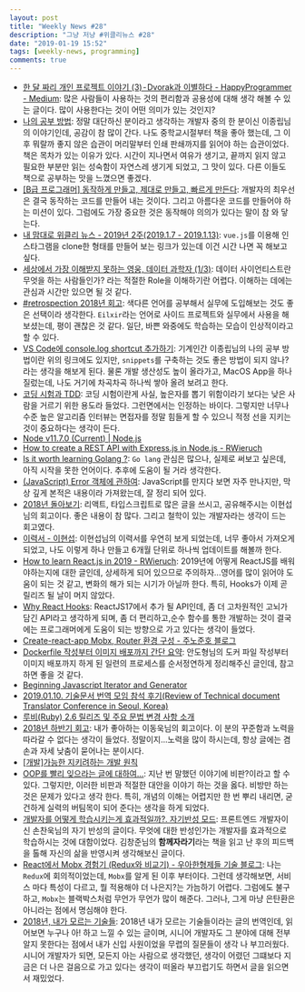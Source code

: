 ```yaml
---
layout: post
title: "Weekly News #28"
description: "그냥 저냥 #위클리뉴스 #28"
date: "2019-01-19 15:52"
tags: [weekly-news, programming]
comments: true
---
```


* [한 달 짜리 개인 프로젝트 이야기 (3) - Dvorak과 이별하다 - HappyProgrammer - Medium](https://medium.com/happyprogrammer-in-jeju/%ED%95%9C-%EB%8B%AC-%EC%A7%9C%EB%A6%AC-%EA%B0%9C%EC%9D%B8-%ED%94%84%EB%A1%9C%EC%A0%9D%ED%8A%B8-%EC%9D%B4%EC%95%BC%EA%B8%B0-3-dvorak%EA%B3%BC-%EC%9D%B4%EB%B3%84%ED%95%98%EB%8B%A4-c56c960a9ec8): 많은 사람들이 사용하는 것의 편리함과 공용성에 대해 생각 해볼 수 있는 글이다. 많이 사용한다는 것이 어떤 의미가 있는 것인지? 
* [나의 공부 방법](https://johngrib.github.io/wiki/my-study-method/): 정말 대단하신 분이라고 생각하는 개발자 중의 한 분이신 이종립님의 이야기인데, 공감이 참 많이 간다. 나도 중학교시절부터 책을 좋아 했는데, 그 이후 뭐랄까 좋지 않은 습관이 머리말부터 인쇄 판쇄까지를 읽어야 하는 습관이었다. 책은 목차가 있는 이유가 있다. 시간이 지나면서 여유가 생기고, 끝까지 읽지 않고 필요한 부분만 읽는 성숙함이 자연스레 생기게 되었고, 그 맛이 있다. 다른 이들도 책으로 공부하는 맛을 느꼈으면 좋겠다.
* [[B급 프로그래머] 동작하게 만들고, 제대로 만들고, 빠르게 만든다](http://jhrogue.blogspot.com/2019/01/b_19.html): 개발자의 최우선은 결국 동작하는 코드를 만들어 내는 것이다. 그리고 아름다운 코드를 만들어야 하는 미션이 있다. 그럼에도 가장 중요한 것은 동작해야 의의가 있다는 말이 참 와 닿는다. 
* [내 맘대로 위클리 뉴스 - 2019년 2주(2019.1.7 - 2019.1.13)](https://www.sangkon.com/2019/01/13/sigamdream_weekly_2019_2/): `vue.js`를 이용해 인스타그램을 clone한 형태를 만들어 보는 링크가 있는데 이건 시간 나면 꼭 해보고 싶다.
* [세상에서 가장 이해받지 못하는 영웅, 데이터 과학자 (1/3)](https://cojette.github.io/misunderstoodhero1_3/): 데이터 사이언티스트란 무엇을 하는 사람들인가? 라는 적절한 Role을 이해하기란 어렵다. 이해하는 데에는 관심과 시간만 있으면 될 것 같다.
* [#retrospection 2018년 회고](http://ohyecloudy.com/pnotes/archives/retrospection-2018/): 색다른 언어를 공부해서 실무에 도입해보는 것도 좋은 선택이라 생각한다. `Eilxir`라는 언어로 사이드 프로젝트와 실무에서 사용을 해보셨는데, 평이 괜찮은 것 같다. 일단, 바쁜 와중에도 학습하는 모습이 인상적이라고 할 수 있다.
* [VS Code에 console.log shortcut 추가하기](https://milooy.wordpress.com/2019/01/10/console-log-shortcut-in-vscode/): 기계인간 이종립님의 나의 공부 방법이란 위의 링크에도 있지만, `snippets`를 구축하는 것도 좋은 방법이 되지 않나?라는 생각을 해보게 된다. 물론 개발 생산성도 높이 올라가고, MacOS App을 하나 질렀는데, 나도 거기에 차곡차곡 하나씩 쌓아 올려 보려고 한다.
* [코딩 시험과 TDD](https://justhackem.wordpress.com/2019/01/05/coding-test-and-tdd/): 코딩 시험이란게 사실, 높은자를 뽑기 위함이라기 보다는 낮은 사람을 거르기 위한 용도라 들었다. 그런면에서는 인정하는 바이다. 그렇지만 너무나 수준 높은 알고리즘 인터뷰는 면접자를 정말 힘들게 할 수 있으니 적정 선을 지키는 것이 중요하다는 생각이 든다.
* [Node v11.7.0 (Current) | Node.js](https://nodejs.org/en/blog/release/v11.7.0/)
* [How to create a REST API with Express.js in Node.js - RWieruch](https://www.robinwieruch.de/node-express-server-rest-api/)
* [Is it worth learning Golang ?](https://www.javacodegeeks.com/2019/01/worth-learning-golang.html): `Go lang` 관심은 많으나, 실제로 써보고 싶은데, 아직 시작을 못한 언어이다. 추후에 도움이 될 거라 생각한다.
* [(JavaScript) Error 객체에 관하여](https://www.zerocho.com/category/JavaScript/post/5c1913622e014f001e827a89): JavaScript를 만지다 보면 자주 만나지만, 막상 깊게 본적은 내용이라 가져왔는데, 잘 정리 되어 있다. 
* [2018년 돌아보기](https://hyunseob.github.io/2018/12/31/2018-year-in-review/): 리액트, 타입스크립트로 많은 글을 쓰시고, 공유해주시는 이현섭님의 회고이다. 좋은 내용이 참 많다. 그리고 철학이 있는 개발자라는 생각이 드는 회고였다.
* [이력서 - 이현섭](https://hyunseob.github.io/resume/): 이현섭님의 이력서를 우연히 보게 되었는데, 너무 좋아서 가져오게 되었고, 나도 이렇게 하나 만들고 6개월 단위로 하나씩 업데이트를 해볼까 한다.
* [How to learn React.js in 2019 - RWieruch](https://www.robinwieruch.de/learn-react-js/): 2019년에 어떻게 ReactJS를 배워야하는지에 대한 글인데, 상세하게 되어 있으므로 주의하자...영어를 많이 읽어야 도움이 되는 것 같고, 변화의 해가 되는 시기가 아닐까 한다. 특히, Hooks가 이제 곧 릴리즈 될 날이 머지 않았다.
* [Why React Hooks](http://dev-momo.tistory.com/43): ReactJS17에서 추가 될 API인데, 좀 더 고차원적인 고뇌가 담긴 API라고 생각하게 되며, 좀 더 편리하고,순수 함수를 통한 개발하는 것이 결국에는 프로그래머에게 도움이 되는 방향으로 가고 있다는 생각이 들었다.
* [Create-react-app Mobx, Router 환경 구성 - 주노준호 블로그](https://junojunho.com/front-end/create-react-app-with-mobx)
* [Dockerfile 작성부터 이미지 배포까지 간단 요약](https://adhrinae.github.io/posts/docker-101): 안도형님의 도커 파일 작성부터 이미지 배포까지 하게 된 일련의 프로세스를 순서정연하게 정리해주신 글인데, 참고하면 좋을 것 같다.
* [Beginning Javascript Iterator and Generator](http://dev-momo.tistory.com/44)
* [2019.01.10. 기술문서 번역 모임 참석 후기(Review of Technical document Translator Conference in Seoul, Korea)](https://medium.com/@studioego/2019-01-10-%EA%B8%B0%EC%88%A0%EB%AC%B8%EC%84%9C-%EB%B2%88%EC%97%AD-%EB%AA%A8%EC%9E%84-%EC%B0%B8%EC%84%9D-%ED%9B%84%EA%B8%B0-review-of-technical-document-translator-conference-in-seoul-korea-8af6aef3e02b)
* [루비(Ruby) 2.6 릴리즈 및 주요 문법 변경 사항 소개](https://www.44bits.io/ko/post/ruby-2-6-0-released-and-changes)
* [2018년 하반기 회고](https://jojoldu.tistory.com/373): 내가 좋아하는 이동욱님의 회고이다. 이 분의 꾸준함과 노력을 따라갈 수 없다는 생각이 들었다. 정말이지...노력을 많이 하시는데, 항상 글에는 겸손과 자세 낮춤이 묻어나는 분이시다.
* [[개발]가능한 지키려하는 개발 원칙](https://isme2n.github.io/devlog/2019/01/10/dev-convention/)
* [OOP를 빨리 잊으라는 글에 대하여...](http://blog.fupfin.com/?p=179): 지난 번 말했던 이야기에 비판?이라고 할 수 있다. 그렇지만, 이러한 비판과 적절한 대안을 이야기 하는 것을 옳다. 비방만 하는 것은 문제가 있다고 생각 한다. 특히, 개념의 이해는 어렵지만 한 번 뿌리 내리면, 굳건하게 실력의 버팀목이 되어 준다는 생각을 하게 되었다.
* [개발자를 어떻게 학습시키는게 효과적일까?. 자기반성 모드](http://sculove.github.io/blog/2018/12/31/learn2018/): 프론트엔드 개발자이신 손찬욱님의 자기 반성의 글이다. 무엇에 대한 반성인가는 개발자를 효과적으로 학습하시는 것에 대함이었다. 김창준님의 **함께자라기**라는 책을 읽고 난 후의 피드백을 톨해 자신의 삶을 반영시켜 생각해보신 글이다. 
* [React에서 Mobx 경험기 (Redux와 비교기) - 우아한형제들 기술 블로그](http://woowabros.github.io/experience/2019/01/02/kimcj-react-mobx.html): 나는 `Redux`에 회의적이었는데, `Mobx`를 알게 된 이후 부터이다. 그런데 생각해보면, 서비스 마다 특성이 다르고, 뭘 적용해야 더 나은지?는 가늠하기 어렵다. 그럼에도 불구하고, `Mobx`는 블랙박스처럼 무언가 무언가 많이 해준다. 그러나, 그게 마냥 은탄환은 아니라는 점에서 명심해야 한다.
* [2018년, 내가 모르는 기술들](https://overreacted.io/ko/things-i-dont-know-as-of-2018/): 2018년 내가 모르는 기술들이라는 글의 번역인데, 읽어보면 누구나 아! 하고 느낄 수 있는 글이며, 시니어 개발자도 그 분야에 대해 전부 알지 못한다는 점에서 내가 신입 사원이었을 무렵의 질문들이 생각 나 부끄러웠다. 시니어 개발자가 되면, 모든지 아는 사람으로 생각했던, 생각이 어렸던 그떄보다 지금은 더 나은 걸음으로 가고 있다는 생각이 떠올라 부끄럽기도 하면서 글을 읽으면서 재밌었다.
